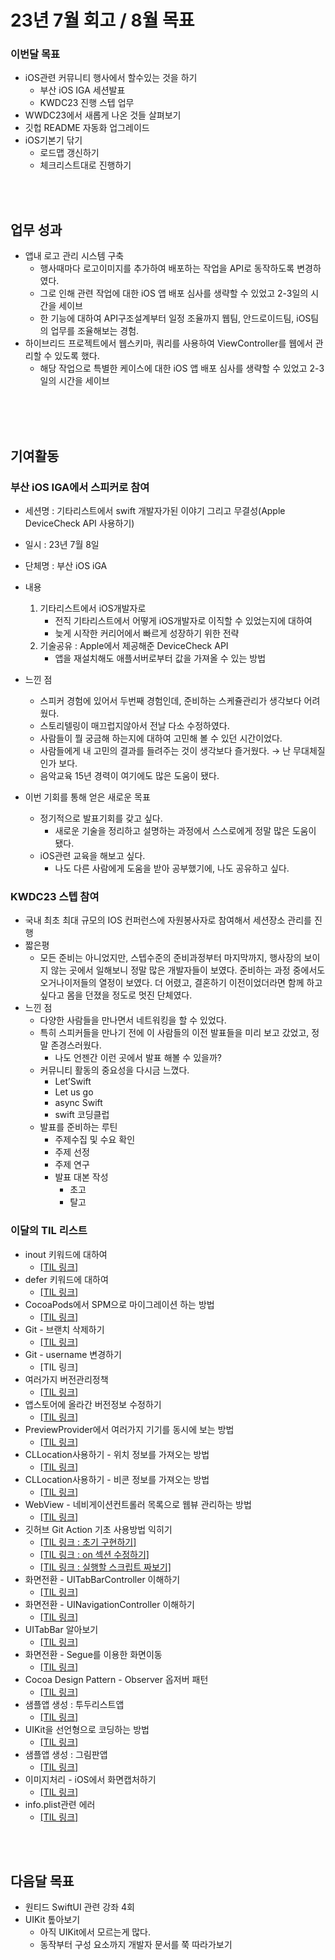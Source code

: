 # 23년 7월 회고 / 8월 목표

### 이번달 목표

- iOS관련 커뮤니티 행사에서 할수있는 것을 하기
    - 부산 iOS IGA 세션발표
    - KWDC23 진행 스텝 업무
- WWDC23에서 새롭게 나온 것들 살펴보기
- 깃헙 README 자동화 업그레이드
- iOS기본기 닦기
    - 로드맵 갱신하기
    - 체크리스트대로 진행하기

<br><br>

## 업무 성과

- 앱내 로고 관리 시스템 구축
    - 행사때마다 로고이미지를 추가하여 배포하는 작업을 API로 동작하도록 변경하였다.
    - 그로 인해 관련 작업에 대한 iOS 앱 배포 심사를 생략할  수 있었고 2-3일의 시간을 세이브
    - 한 기능에 대하여 API구조설계부터 일정 조율까지 웹팀, 안드로이드팀, iOS팀의 업무를 조율해보는 경험.
- 하이브리드 프로젝트에서 웹스키마, 쿼리를 사용하여 ViewController를 웹에서 관리할 수 있도록 했다.
    - 해당 작업으로 특별한 케이스에 대한  iOS 앱 배포 심사를 생략할  수 있었고 2-3일의 시간을 세이브

<br><br><br>

## 기여활동

### 부산 iOS IGA에서 스피커로 참여

- 세션명 : 기타리스트에서 swift 개발자가된 이야기 그리고 무결성(Apple DeviceCheck API 사용하기)
- 일시 : 23년 7월 8일
- 단체명 : 부산 iOS iGA
- 내용
    1. 기타리스트에서 iOS개발자로
        - 전직 기타리스트에서 어떻게 iOS개발자로 이직할 수 있었는지에 대하여
        - 늦게 시작한 커리어에서 빠르게 성장하기 위한 전략
    2. 기술공유 : Apple에서 제공해준 DeviceCheck API
        - 앱을 재설치해도 애플서버로부터 값을 가져올 수 있는 방법
- 느낀 점
    - 스피커 경험에 있어서 두번째 경험인데, 준비하는 스케쥴관리가 생각보다 어려웠다.
    - 스토리텔링이 매끄럽지않아서 전날 다소 수정하였다.
    - 사람들이 뭘 궁금해 하는지에 대하여 고민해 볼 수 있던 시간이었다.
    - 사람들에게 내 고민의 결과를 들려주는 것이 생각보다 즐거웠다. → 난 무대체질인가 보다.
    - 음악교육 15년 경력이 여기에도 많은 도움이 됐다.

- 이번 기회를 통해 얻은 새로운 목표
    - 정기적으로 발표기회를 갖고 싶다.
        - 새로운 기술을 정리하고 설명하는 과정에서 스스로에게 정말 많은 도움이 됐다.
    - iOS관련 교육을 해보고 싶다.
        - 나도 다른 사람에게 도움을 받아 공부했기에, 나도 공유하고 싶다.

### KWDC23 스텝 참여
- 국내 최초 최대 규모의 IOS 컨퍼런스에 자원봉사자로 참여해서 세션장소 관리를 진행
- 짧은평
    - 모든 준비는 아니었지만, 스텝수준의 준비과정부터 마지막까지, 행사장의 보이지 않는 곳에서 일해보니 정말 많은 개발자들이 보였다. 준비하는 과정 중에서도 오거나이저들의 열정이 보였다. 더 어렸고, 결혼하기 이전이었더라면 함께 하고 싶다고 몸을 던졌을 정도로 멋진 단체였다.
- 느낀 점
    - 다양한 사람들을 만나면서 네트워킹을 할 수 있었다.
    - 특히 스피커들을 만나기 전에 이 사람들의 이전 발표들을 미리 보고 갔었고, 정말 존경스러웠다.
        - 나도 언젠간 이런 곳에서 발표 해볼 수 있을까?
    - 커뮤니티 활동의 중요성을 다시금 느꼈다.
        - Let’Swift
        - Let us go
        - async Swift
        - swift 코딩클럽
    - 발표를 준비하는 루틴
        - 주제수집 및 수요 확인
        - 주제 선정
        - 주제 연구
        - 발표 대본 작성
            - 초고
            - 탈고

### 이달의 TIL 리스트

- inout 키워드에 대하여
    - [[TIL 링크]](https://github.com/isGeekCode/TIL/blob/main/iOS-Swift/swift_keywordInout.md)
- defer 키워드에 대하여
    - [[TIL 링크]](https://github.com/isGeekCode/TIL/blob/main/iOS-Swift/swift_keywordDefer.md)
- CocoaPods에서 SPM으로 마이그레이션 하는 방법
    - [[TIL 링크]](https://github.com/isGeekCode/TIL/blob/main/iOS-Library/About_SPM.md)
- Git - 브랜치 삭제하기
    - [[TIL 링크]](https://github.com/isGeekCode/TIL/blob/main/Git/Git_branch_Delete.md)
- Git - username 변경하기
    - [TIL 링크]
- 여러가지 버전관리정책
    - [[TIL 링크]](https://github.com/isGeekCode/TIL/blob/main/ComputerScience/VersionLint.md)
- 앱스토어에 올라간 버전정보 수정하기
    - [[TIL 링크]](https://github.com/isGeekCode/TIL/blob/main/iOS-AppStore/AppStore_ChangeVersionInfo.md)
- PreviewProvider에서 여러가지 기기를 동시에 보는 방법
    - [[TIL 링크]](https://github.com/isGeekCode/TIL/blob/main/iOS-Framework-SwiftUI_UIKit/PreviewProvier.md)
- CLLocation사용하기 - 위치 정보를 가져오는 방법
    - [[TIL 링크]](https://github.com/isGeekCode/TIL/blob/main/iOS-Development/CLLocation_a_howToUse.md)
- CLLocation사용하기 - 비콘 정보를 가져오는 방법
    - [[TIL 링크]](https://github.com/isGeekCode/TIL/blob/main/iOS-Development/CLLocation_beacon.md)
- WebView - 네비게이션컨트롤러 목록으로 웹뷰 관리하는 방법
    - [[TIL 링크]](https://github.com/isGeekCode/TIL/blob/main/iOS-Networking/WebView_catchNavigation.md)
- 깃허브 Git Action 기초 사용방법 익히기
    - [[TIL 링크 : 초기 구현하기]](https://github.com/isGeekCode/TIL/blob/main/CI_CD/GithubAction_A_tutorial00.md)
    - [[TIL 링크 : on 섹션 수정하기]](https://github.com/isGeekCode/TIL/blob/main/CI_CD/GithubAction_A_tutorial00.md)
    - [[TIL 링크 : 실행할 스크립트 짜보기]](https://github.com/isGeekCode/TIL/blob/main/CI_CD/GithubAction_A_tutorial00.md)
- 화면전환 - UITabBarController 이해하기
    - [[TIL 링크]](https://github.com/isGeekCode/TIL/blob/main/iOS-ScreenTranport/tabbarController.md)
- 화면전환 - UINavigationController 이해하기
    - [[TIL 링크]](https://github.com/isGeekCode/TIL/blob/main/iOS-ScreenTranport/navigationController.md)
- UITabBar 알아보기
    - [[TIL 링크]](https://github.com/isGeekCode/TIL/blob/main/iOS-Framework-UIKit/View_UITabBar.md)
- 화면전환 - Segue를 이용한 화면이동
    - [[TIL 링크]](https://github.com/isGeekCode/TIL/blob/main/iOS-ScreenTranport/segue.md)
- Cocoa Design Pattern - Observer 옵저버 패턴
    - [[TIL 링크]](https://github.com/isGeekCode/TIL/blob/main/iOS-Architecture/Architecture_101_De_CocoaDesignPattern_Observer.md)
- 샘플앱 생성 : 투두리스트앱
    - [[TIL 링크]](https://github.com/isGeekCode/TIL/blob/main/Sample-App-List/sample_000todoList.md)
- UIKit을 선언형으로 코딩하는 방법
    - [[TIL 링크]](https://github.com/isGeekCode/TIL/blob/main/iOS-Extensions/UIKitLikeSwiftUI.md)
- 샘플앱 생성 : 그림판앱
    - [[TIL 링크]](https://github.com/isGeekCode/TIL/blob/main/Sample-App-List/sample_001pictureApp.md)
- 이미지처리 - iOS에서 화면캡처하기
    - [[TIL 링크]](https://github.com/isGeekCode/TIL/blob/main/iOS-RelatedImage/imageSave.md)
- info.plist관련 에러
    - [[TIL 링크]](https://github.com/isGeekCode/TIL/blob/main/About-Error/xcodeError_BuildInputFile.md)


<br><br>

## 다음달 목표

- 원티드 SwiftUI 관련 강좌 4회
- UIKit 톺아보기
    - 아직 UIKit에서 모르는게 많다.
    - 동작부터 구성 요소까지 개발자 문서를 쭉 따라가보기
